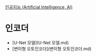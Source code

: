 [인공지능 (Artificial Intelligence, AI)](../index.md)
# 인코더
- [U-Net 모델](U-Net 모델.md)
- [변이형 오토인코더](변이형 오토인코더.md)
